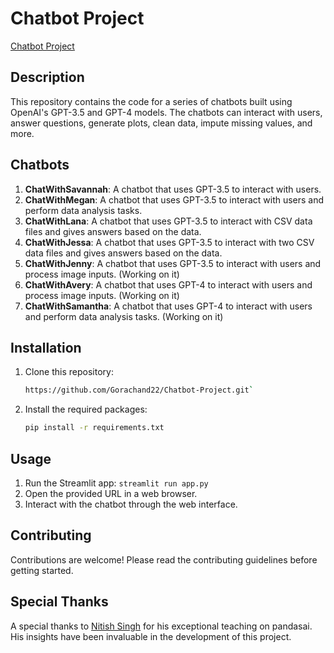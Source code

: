# Chatbot Project

[Chatbot Project](https://chatbot-project-xapk66pkqxgmdmubpenfr7.streamlit.app/ChatWithSavannah)

## Description

This repository contains the code for a series of chatbots built using OpenAI's GPT-3.5 and GPT-4 models. The chatbots can interact with users, answer questions, generate plots, clean data, impute missing values, and more.

## Chatbots

1. **ChatWithSavannah**: A chatbot that uses GPT-3.5 to interact with users.
2. **ChatWithMegan**: A chatbot that uses GPT-3.5 to interact with users and perform data analysis tasks.
3. **ChatWithLana**: A chatbot that uses GPT-3.5 to interact with CSV data files and gives answers based on the data.
4. **ChatWithJessa**: A chatbot that uses GPT-3.5 to interact with two CSV data files and gives answers based on the data.
5. **ChatWithJenny**: A chatbot that uses GPT-3.5 to interact with users and process image inputs. (Working on it)
6. **ChatWithAvery**: A chatbot that uses GPT-4 to interact with users and process image inputs. (Working on it)
7. **ChatWithSamantha**: A chatbot that uses GPT-4 to interact with users and perform data analysis tasks. (Working on it)

## Installation

1. Clone this repository:

    ```bash
    https://github.com/Gorachand22/Chatbot-Project.git`

2. Install the required packages:

    ```bash
    pip install -r requirements.txt

## Usage

1. Run the Streamlit app: `streamlit run app.py`
2. Open the provided URL in a web browser.
3. Interact with the chatbot through the web interface.

## Contributing

Contributions are welcome! Please read the contributing guidelines before getting started.

## Special Thanks

A special thanks to [Nitish Singh](https://github.com/campusx-official) for his exceptional teaching on pandasai. His insights have been invaluable in the development of this project.
